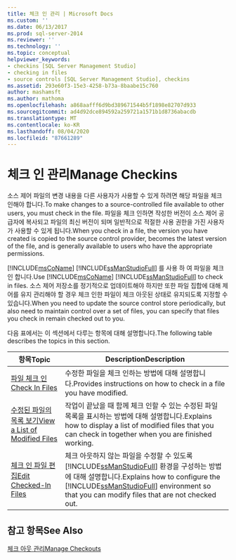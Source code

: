 ```yaml
---
title: 체크 인 관리 | Microsoft Docs
ms.custom: ''
ms.date: 06/13/2017
ms.prod: sql-server-2014
ms.reviewer: ''
ms.technology: ''
ms.topic: conceptual
helpviewer_keywords:
- checkins [SQL Server Management Studio]
- checking in files
- source controls [SQL Server Management Studio], checkins
ms.assetid: 293e60f3-15e3-4258-b73a-8baabe15c760
author: mashamsft
ms.author: mathoma
ms.openlocfilehash: a868aafff6d9bd389671544b5f1898e82707d933
ms.sourcegitcommit: ad4d92dce894592a259721a1571b1d8736abacdb
ms.translationtype: MT
ms.contentlocale: ko-KR
ms.lasthandoff: 08/04/2020
ms.locfileid: "87661289"
---
```

# <a name="manage-checkins"></a><span data-ttu-id="54983-102">체크 인 관리</span><span class="sxs-lookup"><span data-stu-id="54983-102">Manage Checkins</span></span>
  <span data-ttu-id="54983-103">소스 제어 파일의 변경 내용을 다른 사용자가 사용할 수 있게 하려면 해당 파일을 체크 인해야 합니다.</span><span class="sxs-lookup"><span data-stu-id="54983-103">To make changes to a source-controlled file available to other users, you must check in the file.</span></span> <span data-ttu-id="54983-104">파일을 체크 인하면 작성한 버전이 소스 제어 공급자에 복사되고 파일의 최신 버전이 되며 일반적으로 적절한 사용 권한을 가진 사용자가 사용할 수 있게 됩니다.</span><span class="sxs-lookup"><span data-stu-id="54983-104">When you check in a file, the version you have created is copied to the source control provider, becomes the latest version of the file, and is generally available to users who have the appropriate permissions.</span></span>  
  
 <span data-ttu-id="54983-105">[!INCLUDE[msCoName](../includes/msconame-md.md)] [!INCLUDE[ssManStudioFull](../includes/ssmanstudiofull-md.md)] 를 사용 하 여 파일을 체크 인 합니다.</span><span class="sxs-lookup"><span data-stu-id="54983-105">Use [!INCLUDE[msCoName](../includes/msconame-md.md)] [!INCLUDE[ssManStudioFull](../includes/ssmanstudiofull-md.md)] to check in files.</span></span> <span data-ttu-id="54983-106">소스 제어 저장소를 정기적으로 업데이트해야 하지만 또한 파일 집합에 대해 제어를 유지 관리해야 할 경우 체크 인한 파일이 체크 아웃된 상태로 유지되도록 지정할 수 있습니다.</span><span class="sxs-lookup"><span data-stu-id="54983-106">When you need to update the source control store periodically, but also need to maintain control over a set of files, you can specify that files you check in remain checked out to you.</span></span>  
  
 <span data-ttu-id="54983-107">다음 표에서는 이 섹션에서 다루는 항목에 대해 설명합니다.</span><span class="sxs-lookup"><span data-stu-id="54983-107">The following table describes the topics in this section.</span></span>  
  
|<span data-ttu-id="54983-108">항목</span><span class="sxs-lookup"><span data-stu-id="54983-108">Topic</span></span>|<span data-ttu-id="54983-109">Description</span><span class="sxs-lookup"><span data-stu-id="54983-109">Description</span></span>|  
|-----------|-----------------|  
|[<span data-ttu-id="54983-110">파일 체크 인</span><span class="sxs-lookup"><span data-stu-id="54983-110">Check In Files</span></span>](../../2014/database-engine/check-in-files.md)|<span data-ttu-id="54983-111">수정한 파일을 체크 인하는 방법에 대해 설명합니다.</span><span class="sxs-lookup"><span data-stu-id="54983-111">Provides instructions on how to check in a file you have modified.</span></span>|  
|[<span data-ttu-id="54983-112">수정된 파일의 목록 보기</span><span class="sxs-lookup"><span data-stu-id="54983-112">View a List of Modified Files</span></span>](../../2014/database-engine/view-a-list-of-modified-files.md)|<span data-ttu-id="54983-113">작업이 끝났을 때 함께 체크 인할 수 있는 수정된 파일 목록을 표시하는 방법에 대해 설명합니다.</span><span class="sxs-lookup"><span data-stu-id="54983-113">Explains how to display a list of modified files that you can check in together when you are finished working.</span></span>|  
|[<span data-ttu-id="54983-114">체크 인 파일 편집</span><span class="sxs-lookup"><span data-stu-id="54983-114">Edit Checked-In Files</span></span>](../../2014/database-engine/edit-checked-in-files.md)|<span data-ttu-id="54983-115">체크 아웃하지 않는 파일을 수정할 수 있도록 [!INCLUDE[ssManStudioFull](../includes/ssmanstudiofull-md.md)] 환경을 구성하는 방법에 대해 설명합니다.</span><span class="sxs-lookup"><span data-stu-id="54983-115">Explains how to configure the [!INCLUDE[ssManStudioFull](../includes/ssmanstudiofull-md.md)] environment so that you can modify files that are not checked out.</span></span>|  
  
## <a name="see-also"></a><span data-ttu-id="54983-116">참고 항목</span><span class="sxs-lookup"><span data-stu-id="54983-116">See Also</span></span>  
 [<span data-ttu-id="54983-117">체크 아웃 관리</span><span class="sxs-lookup"><span data-stu-id="54983-117">Manage Checkouts</span></span>](../../2014/database-engine/manage-checkouts.md)  
  
  
